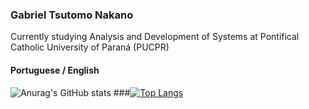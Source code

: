 ### Gabriel Tsutomo Nakano
Currently studying Analysis and Development of Systems at Pontifical Catholic University of Paraná (PUCPR)
#### Portuguese / English

![Anurag's GitHub stats](https://github-readme-stats.vercel.app/api?username=nyannakano&show_icons=true&theme=tokyonight) 
###[![Top Langs](https://github-readme-stats.vercel.app/api/top-langs/?username=nyannakano&langs_count=8)](https://github.com/nyannakano/github-readme-stats)
